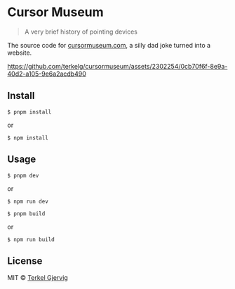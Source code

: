 # Cursor Museum
> A very brief history of pointing devices

The source code for [cursormuseum.com](https://cursormuseum.com), a silly dad joke turned into a website.

https://github.com/terkelg/cursormuseum/assets/2302254/0cb70f6f-8e9a-40d2-a105-9e6a2acdb490


## Install

```
$ pnpm install
```

or

```
$ npm install
```

## Usage

```
$ pnpm dev
```

or

```
$ npm run dev
```

```
$ pnpm build
```

or

```
$ npm run build
```


## License

MIT © [Terkel Gjervig](https://terkel.com)
